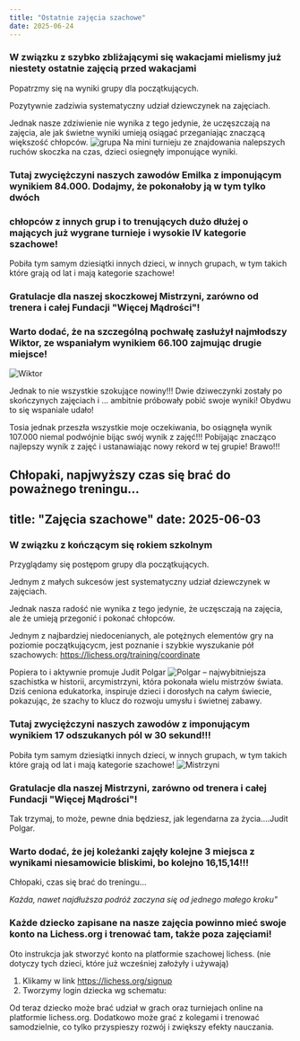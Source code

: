 ```yaml
---
title: "Ostatnie zajęcia szachowe"
date: 2025-06-24
---
```

### W związku z szybko zbliżającymi się wakacjami mielismy już niestety ostatnie zajęcią przed wakacjami
Popatrzmy się na wyniki grupy dla początkujących. 

Pozytywnie zadziwia systematyczny udział dziewczynek na zajęciach.

Jednak nasze zdziwienie nie wynika z tego jedynie, że uczęszczają na zajęcia, ale jak świetne wyniki umieją osiągać 
przeganiając znaczącą większość chłopców.
![grupa](/uploads/IMG_20250624_151113293.jpg)
Na mini turnieju ze znajdowania nalepszych ruchów skoczka na czas, dzieci osiegnęły imponujące wyniki.

###  Tutaj zwyciężczyni naszych zawodów Emilka z imponującym wynikiem 84.000. Dodajmy, że pokonałoby ją w tym tylko dwóch 
### chłopców z innych grup i to trenujących dużo dłużej o mających już wygrane turnieje i wysokie IV kategorie szachowe!

Pobiła tym samym dziesiątki innych dzieci, w innych grupach, w tym takich które grają od lat i mają kategorie szachowe!

### Gratulacje dla naszej skoczkowej Mistrzyni, zarówno od trenera i całej Fundacji "Więcej Mądrości"!


### Warto dodać, że na szczególną pochwałę zasłużył najmłodszy Wiktor, ze wspaniałym wynikiem 66.100 zajmując drugie miejsce!
![Wiktor](/uploads/IMG_20250624_151123499_BURST001.jpg)

Jednak to nie wszystkie szokujące nowiny!!!
Dwie dziweczynki zostały po skończynych zajęciach i ... ambitnie próbowały pobić swoje wyniki!
Obydwu to się wspaniale udało!

Tosia jednak przeszła wszystkie moje oczekiwania, bo osiągnęła wynik 107.000 niemal podwójnie bijąc swój wynik z zajęć!!!
Pobijając znacząco najlepszy wynik z zajęć i ustanawiając nowy rekord w tej grupie! Brawo!!!


Chłopaki, napjwyższy czas się brać do poważnego treningu...
---
title: "Zajęcia szachowe"
date: 2025-06-03
---
### W związku z kończącym się rokiem szkolnym 
Przyglądamy się postępom grupy dla początkujących. 

Jednym z małych sukcesów jest systematyczny udział dziewczynek w zajęciach.

Jednak nasza radość nie wynika z tego jedynie, że uczęsczają na zajęcia, ale że umieją przegonić i pokonać chłopców.

Jednym z najbardziej niedocenianych, ale potężnych elementów gry na poziomie początkującycm, jest poznanie i szybkie wyszukanie pół szachowych:
https://lichess.org/training/coordinate

Popiera to i aktywnie promuje Judit Polgar 
![Polgar](/uploads/Judit_polgar_03.08.2008.jpg)
– najwybitniejsza szachistka w historii, arcymistrzyni, która pokonała wielu mistrzów świata. Dziś ceniona edukatorka, inspiruje dzieci i dorosłych na całym świecie, pokazując, że szachy to klucz do rozwoju umysłu i świetnej zabawy.


###  Tutaj zwyciężczyni naszych zawodów z imponującym wynikiem 17 odszukanych pól w 30 sekund!!!
Pobiła tym samym dziesiątki innych dzieci, w innych grupach, w tym takich które grają od lat i mają kategorie szachowe!
![Mistrzyni](/uploads/turka_puzle_best.png)
### Gratulacje dla naszej Mistrzyni, zarówno od trenera i całej Fundacji "Więcej Mądrości"!

Tak trzymaj, to może, pewne dnia będziesz, jak legendarna za życia....Judit Polgar.

### Warto dodać, że jej koleżanki zajęły kolejne 3 miejsca z wynikami niesamowicie bliskimi, bo kolejno 16,15,14!!!

Chłopaki, czas się brać do treningu...

*Każda, nawet najdłuższa podróż zaczyna się od jednego małego kroku"*

### Każde dziecko zapisane na nasze zajęcia powinno mieć swoje konto na Lichess.org i trenować tam, także poza zajęciami!

Oto instrukcja jak stworzyć konto na platformie szachowej lichess. (nie dotyczy tych dzieci, które już wcześniej założyły i używają)

1. Klikamy w link https://lichess.org/signup
2. Tworzymy login dziecka wg schematu: 

Od teraz dziecko może brać udział w grach oraz turniejach online na platformie lichess.org. Dodatkowo może grać z kolegami i trenować samodzielnie, co tylko przyspieszy rozwój i zwiększy efekty nauczania.



